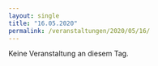 ```yaml
---
layout: single
title: "16.05.2020"
permalink: /veranstaltungen/2020/05/16/
---
```


Keine Veranstaltung an diesem Tag.
